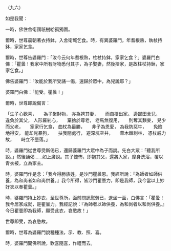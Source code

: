 （九六）

如是我聞：

一時，佛住舍衛國祇樹給孤獨園。

爾時，世尊晨朝著衣持鉢，入舍衛城乞食。時，有異婆羅門，年耆根熟，執杖持鉢，家家乞食。

爾時，世尊告婆羅門：「汝今云何年耆根熟，柱杖持鉢，家家乞食？」婆羅門白佛：「瞿曇！我家中所有財物悉付其子，為子娶妻，然後捨家，是故柱杖持鉢，家家乞食。」

佛告婆羅門：「汝能於我所受誦一偈，還歸於眾中，為兒說耶？」

婆羅門白佛：「能受。瞿曇！」

爾時，世尊即說偈言：

「生子心歡喜，　　為子聚財物，
亦為娉其妻，　　而自捨出家。
邊鄙田舍兒，　　違負於其父，
人形羅剎心，　　棄捨於尊老，
老馬無復用，　　則奪其䵃麥，
兒少而父老，　　家家行乞食，
曲杖為最勝，　　非子為恩愛，
為我防惡牛，　　免險地得安，
能却兇暴狗，　　扶我闇處行，
避深坑空井，　　草木棘刺林，
憑杖威力故，　　峙立不墮落。」

時，婆羅門從世尊受斯偈已，還歸婆羅門大眾中為子而說。先白大眾：「聽我所說。」然後誦偈……如上廣說。其子愧怖，即抱其父，還將入家，摩身洗浴，覆以青衣被，立為家主。

時，婆羅門作是念：「我今得勝族姓，是沙門瞿曇恩。我經所說：『為師者如師供養，為和尚者如和尚供養。』我今所得，皆沙門瞿曇力，即是我師，我今當以上妙好衣以奉瞿曇。」

時，婆羅門持上妙衣，至世尊所，面前問訊慰勞已，退坐一面，白佛言：「瞿曇！我今居家成就，是瞿曇力。我經記說：『為師者以師供養，為和尚者以和尚供養。』今日瞿曇即為我師，願受此衣，哀愍故！」

世尊即受，為哀愍故。

爾時，世尊為婆羅門說種種法，示、教、照、喜。

時，婆羅門聞佛所說，歡喜隨喜，作禮而去。






